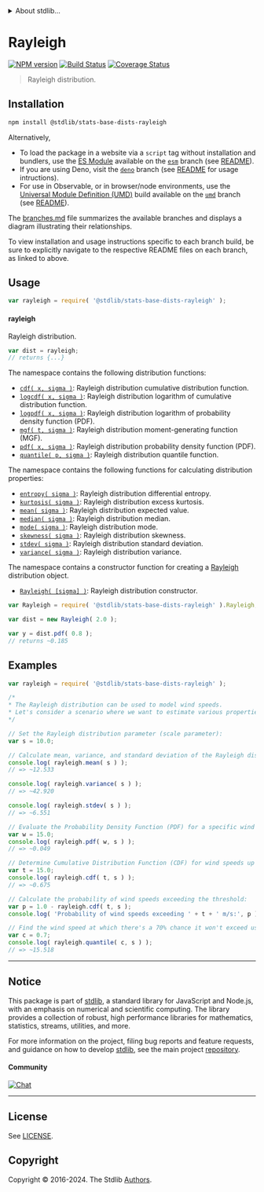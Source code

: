 <!--

@license Apache-2.0

Copyright (c) 2018 The Stdlib Authors.

Licensed under the Apache License, Version 2.0 (the "License");
you may not use this file except in compliance with the License.
You may obtain a copy of the License at

   http://www.apache.org/licenses/LICENSE-2.0

Unless required by applicable law or agreed to in writing, software
distributed under the License is distributed on an "AS IS" BASIS,
WITHOUT WARRANTIES OR CONDITIONS OF ANY KIND, either express or implied.
See the License for the specific language governing permissions and
limitations under the License.

-->


<details>
  <summary>
    About stdlib...
  </summary>
  <p>We believe in a future in which the web is a preferred environment for numerical computation. To help realize this future, we've built stdlib. stdlib is a standard library, with an emphasis on numerical and scientific computation, written in JavaScript (and C) for execution in browsers and in Node.js.</p>
  <p>The library is fully decomposable, being architected in such a way that you can swap out and mix and match APIs and functionality to cater to your exact preferences and use cases.</p>
  <p>When you use stdlib, you can be absolutely certain that you are using the most thorough, rigorous, well-written, studied, documented, tested, measured, and high-quality code out there.</p>
  <p>To join us in bringing numerical computing to the web, get started by checking us out on <a href="https://github.com/stdlib-js/stdlib">GitHub</a>, and please consider <a href="https://opencollective.com/stdlib">financially supporting stdlib</a>. We greatly appreciate your continued support!</p>
</details>

# Rayleigh

[![NPM version][npm-image]][npm-url] [![Build Status][test-image]][test-url] [![Coverage Status][coverage-image]][coverage-url] <!-- [![dependencies][dependencies-image]][dependencies-url] -->

> Rayleigh distribution.

<section class="installation">

## Installation

```bash
npm install @stdlib/stats-base-dists-rayleigh
```

Alternatively,

-   To load the package in a website via a `script` tag without installation and bundlers, use the [ES Module][es-module] available on the [`esm`][esm-url] branch (see [README][esm-readme]).
-   If you are using Deno, visit the [`deno`][deno-url] branch (see [README][deno-readme] for usage intructions).
-   For use in Observable, or in browser/node environments, use the [Universal Module Definition (UMD)][umd] build available on the [`umd`][umd-url] branch (see [README][umd-readme]).

The [branches.md][branches-url] file summarizes the available branches and displays a diagram illustrating their relationships.

To view installation and usage instructions specific to each branch build, be sure to explicitly navigate to the respective README files on each branch, as linked to above.

</section>

<section class="usage">

## Usage

```javascript
var rayleigh = require( '@stdlib/stats-base-dists-rayleigh' );
```

#### rayleigh

Rayleigh distribution.

```javascript
var dist = rayleigh;
// returns {...}
```

The namespace contains the following distribution functions:

<!-- <toc pattern="*+(cdf|pdf|mgf|quantile)*"> -->

<div class="namespace-toc">

-   <span class="signature">[`cdf( x, sigma )`][@stdlib/stats/base/dists/rayleigh/cdf]</span><span class="delimiter">: </span><span class="description">Rayleigh distribution cumulative distribution function.</span>
-   <span class="signature">[`logcdf( x, sigma )`][@stdlib/stats/base/dists/rayleigh/logcdf]</span><span class="delimiter">: </span><span class="description">Rayleigh distribution logarithm of cumulative distribution function.</span>
-   <span class="signature">[`logpdf( x, sigma )`][@stdlib/stats/base/dists/rayleigh/logpdf]</span><span class="delimiter">: </span><span class="description">Rayleigh distribution logarithm of probability density function (PDF).</span>
-   <span class="signature">[`mgf( t, sigma )`][@stdlib/stats/base/dists/rayleigh/mgf]</span><span class="delimiter">: </span><span class="description">Rayleigh distribution moment-generating function (MGF).</span>
-   <span class="signature">[`pdf( x, sigma )`][@stdlib/stats/base/dists/rayleigh/pdf]</span><span class="delimiter">: </span><span class="description">Rayleigh distribution probability density function (PDF).</span>
-   <span class="signature">[`quantile( p, sigma )`][@stdlib/stats/base/dists/rayleigh/quantile]</span><span class="delimiter">: </span><span class="description">Rayleigh distribution quantile function.</span>

</div>

<!-- </toc> -->

The namespace contains the following functions for calculating distribution properties:

<!-- <toc pattern="*+(entropy|kurtosis|mean|median|mode|skewness|stdev|variance)*"> -->

<div class="namespace-toc">

-   <span class="signature">[`entropy( sigma )`][@stdlib/stats/base/dists/rayleigh/entropy]</span><span class="delimiter">: </span><span class="description">Rayleigh distribution differential entropy.</span>
-   <span class="signature">[`kurtosis( sigma )`][@stdlib/stats/base/dists/rayleigh/kurtosis]</span><span class="delimiter">: </span><span class="description">Rayleigh distribution excess kurtosis.</span>
-   <span class="signature">[`mean( sigma )`][@stdlib/stats/base/dists/rayleigh/mean]</span><span class="delimiter">: </span><span class="description">Rayleigh distribution expected value.</span>
-   <span class="signature">[`median( sigma )`][@stdlib/stats/base/dists/rayleigh/median]</span><span class="delimiter">: </span><span class="description">Rayleigh distribution median.</span>
-   <span class="signature">[`mode( sigma )`][@stdlib/stats/base/dists/rayleigh/mode]</span><span class="delimiter">: </span><span class="description">Rayleigh distribution mode.</span>
-   <span class="signature">[`skewness( sigma )`][@stdlib/stats/base/dists/rayleigh/skewness]</span><span class="delimiter">: </span><span class="description">Rayleigh distribution skewness.</span>
-   <span class="signature">[`stdev( sigma )`][@stdlib/stats/base/dists/rayleigh/stdev]</span><span class="delimiter">: </span><span class="description">Rayleigh distribution standard deviation.</span>
-   <span class="signature">[`variance( sigma )`][@stdlib/stats/base/dists/rayleigh/variance]</span><span class="delimiter">: </span><span class="description">Rayleigh distribution variance.</span>

</div>

<!-- </toc> -->

The namespace contains a constructor function for creating a [Rayleigh][rayleigh-distribution] distribution object.

<!-- <toc pattern="*ctor*"> -->

<div class="namespace-toc">

-   <span class="signature">[`Rayleigh( [sigma] )`][@stdlib/stats/base/dists/rayleigh/ctor]</span><span class="delimiter">: </span><span class="description">Rayleigh distribution constructor.</span>

</div>

<!-- </toc> -->

```javascript
var Rayleigh = require( '@stdlib/stats-base-dists-rayleigh' ).Rayleigh;

var dist = new Rayleigh( 2.0 );

var y = dist.pdf( 0.8 );
// returns ~0.185
```

</section>

<!-- /.usage -->

<section class="examples">

## Examples

<!-- TODO: better examples -->

<!-- eslint no-undef: "error" -->

```javascript
var rayleigh = require( '@stdlib/stats-base-dists-rayleigh' );

/*
* The Rayleigh distribution can be used to model wind speeds.
* Let's consider a scenario where we want to estimate various properties related to wind speeds.
*/

// Set the Rayleigh distribution parameter (scale parameter):
var s = 10.0;

// Calculate mean, variance, and standard deviation of the Rayleigh distribution:
console.log( rayleigh.mean( s ) );
// => ~12.533

console.log( rayleigh.variance( s ) );
// => ~42.920

console.log( rayleigh.stdev( s ) );
// => ~6.551

// Evaluate the Probability Density Function (PDF) for a specific wind speed:
var w = 15.0;
console.log( rayleigh.pdf( w, s ) );
// => ~0.049

// Determine Cumulative Distribution Function (CDF) for wind speeds up to a certain value:
var t = 15.0;
console.log( rayleigh.cdf( t, s ) );
// => ~0.675

// Calculate the probability of wind speeds exceeding the threshold:
var p = 1.0 - rayleigh.cdf( t, s );
console.log( 'Probability of wind speeds exceeding ' + t + ' m/s:', p );

// Find the wind speed at which there's a 70% chance it won't exceed using the Quantile function:
var c = 0.7;
console.log( rayleigh.quantile( c, s ) );
// => ~15.518
```

</section>

<!-- /.examples -->

<!-- Section for related `stdlib` packages. Do not manually edit this section, as it is automatically populated. -->

<section class="related">

</section>

<!-- /.related -->

<!-- Section for all links. Make sure to keep an empty line after the `section` element and another before the `/section` close. -->


<section class="main-repo" >

* * *

## Notice

This package is part of [stdlib][stdlib], a standard library for JavaScript and Node.js, with an emphasis on numerical and scientific computing. The library provides a collection of robust, high performance libraries for mathematics, statistics, streams, utilities, and more.

For more information on the project, filing bug reports and feature requests, and guidance on how to develop [stdlib][stdlib], see the main project [repository][stdlib].

#### Community

[![Chat][chat-image]][chat-url]

---

## License

See [LICENSE][stdlib-license].


## Copyright

Copyright &copy; 2016-2024. The Stdlib [Authors][stdlib-authors].

</section>

<!-- /.stdlib -->

<!-- Section for all links. Make sure to keep an empty line after the `section` element and another before the `/section` close. -->

<section class="links">

[npm-image]: http://img.shields.io/npm/v/@stdlib/stats-base-dists-rayleigh.svg
[npm-url]: https://npmjs.org/package/@stdlib/stats-base-dists-rayleigh

[test-image]: https://github.com/stdlib-js/stats-base-dists-rayleigh/actions/workflows/test.yml/badge.svg?branch=v0.2.2
[test-url]: https://github.com/stdlib-js/stats-base-dists-rayleigh/actions/workflows/test.yml?query=branch:v0.2.2

[coverage-image]: https://img.shields.io/codecov/c/github/stdlib-js/stats-base-dists-rayleigh/main.svg
[coverage-url]: https://codecov.io/github/stdlib-js/stats-base-dists-rayleigh?branch=main

<!--

[dependencies-image]: https://img.shields.io/david/stdlib-js/stats-base-dists-rayleigh.svg
[dependencies-url]: https://david-dm.org/stdlib-js/stats-base-dists-rayleigh/main

-->

[chat-image]: https://img.shields.io/gitter/room/stdlib-js/stdlib.svg
[chat-url]: https://app.gitter.im/#/room/#stdlib-js_stdlib:gitter.im

[stdlib]: https://github.com/stdlib-js/stdlib

[stdlib-authors]: https://github.com/stdlib-js/stdlib/graphs/contributors

[umd]: https://github.com/umdjs/umd
[es-module]: https://developer.mozilla.org/en-US/docs/Web/JavaScript/Guide/Modules

[deno-url]: https://github.com/stdlib-js/stats-base-dists-rayleigh/tree/deno
[deno-readme]: https://github.com/stdlib-js/stats-base-dists-rayleigh/blob/deno/README.md
[umd-url]: https://github.com/stdlib-js/stats-base-dists-rayleigh/tree/umd
[umd-readme]: https://github.com/stdlib-js/stats-base-dists-rayleigh/blob/umd/README.md
[esm-url]: https://github.com/stdlib-js/stats-base-dists-rayleigh/tree/esm
[esm-readme]: https://github.com/stdlib-js/stats-base-dists-rayleigh/blob/esm/README.md
[branches-url]: https://github.com/stdlib-js/stats-base-dists-rayleigh/blob/main/branches.md

[stdlib-license]: https://raw.githubusercontent.com/stdlib-js/stats-base-dists-rayleigh/main/LICENSE

[rayleigh-distribution]: https://en.wikipedia.org/wiki/Rayleigh_distribution

<!-- <toc-links> -->

[@stdlib/stats/base/dists/rayleigh/ctor]: https://github.com/stdlib-js/stats-base-dists-rayleigh-ctor

[@stdlib/stats/base/dists/rayleigh/entropy]: https://github.com/stdlib-js/stats-base-dists-rayleigh-entropy

[@stdlib/stats/base/dists/rayleigh/kurtosis]: https://github.com/stdlib-js/stats-base-dists-rayleigh-kurtosis

[@stdlib/stats/base/dists/rayleigh/mean]: https://github.com/stdlib-js/stats-base-dists-rayleigh-mean

[@stdlib/stats/base/dists/rayleigh/median]: https://github.com/stdlib-js/stats-base-dists-rayleigh-median

[@stdlib/stats/base/dists/rayleigh/mode]: https://github.com/stdlib-js/stats-base-dists-rayleigh-mode

[@stdlib/stats/base/dists/rayleigh/skewness]: https://github.com/stdlib-js/stats-base-dists-rayleigh-skewness

[@stdlib/stats/base/dists/rayleigh/stdev]: https://github.com/stdlib-js/stats-base-dists-rayleigh-stdev

[@stdlib/stats/base/dists/rayleigh/variance]: https://github.com/stdlib-js/stats-base-dists-rayleigh-variance

[@stdlib/stats/base/dists/rayleigh/cdf]: https://github.com/stdlib-js/stats-base-dists-rayleigh-cdf

[@stdlib/stats/base/dists/rayleigh/logcdf]: https://github.com/stdlib-js/stats-base-dists-rayleigh-logcdf

[@stdlib/stats/base/dists/rayleigh/logpdf]: https://github.com/stdlib-js/stats-base-dists-rayleigh-logpdf

[@stdlib/stats/base/dists/rayleigh/mgf]: https://github.com/stdlib-js/stats-base-dists-rayleigh-mgf

[@stdlib/stats/base/dists/rayleigh/pdf]: https://github.com/stdlib-js/stats-base-dists-rayleigh-pdf

[@stdlib/stats/base/dists/rayleigh/quantile]: https://github.com/stdlib-js/stats-base-dists-rayleigh-quantile

<!-- </toc-links> -->

</section>

<!-- /.links -->
